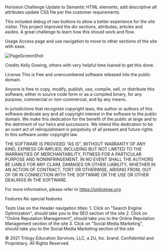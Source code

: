 Horiseon Challenge
Update to Semantic HTML elements, add descriptive alt attributes update CSS file per the customer requirements. 

This included debug of nav buttons to allow a better experience for the site visitor. This project improved the div sections, attributes, articles and asides. A great challenge to learn how this should work and flow.

Usage
Access page and use navigation to move to other sections of the site with ease.

![PageScreenShot](.images/PageScreenShot.jpg)

Credits
Kelly Gowing, others with very helpful time loaned to get this done.

License
This is free and unencumbered software released into the public domain.

Anyone is free to copy, modify, publish, use, compile, sell, or
distribute this software, either in source code form or as a compiled
binary, for any purpose, commercial or non-commercial, and by any
means.

In jurisdictions that recognize copyright laws, the author or authors
of this software dedicate any and all copyright interest in the
software to the public domain. We make this dedication for the benefit
of the public at large and to the detriment of our heirs and
successors. We intend this dedication to be an overt act of
relinquishment in perpetuity of all present and future rights to this
software under copyright law.

THE SOFTWARE IS PROVIDED "AS IS", WITHOUT WARRANTY OF ANY KIND,
EXPRESS OR IMPLIED, INCLUDING BUT NOT LIMITED TO THE WARRANTIES OF
MERCHANTABILITY, FITNESS FOR A PARTICULAR PURPOSE AND NONINFRINGEMENT.
IN NO EVENT SHALL THE AUTHORS BE LIABLE FOR ANY CLAIM, DAMAGES OR
OTHER LIABILITY, WHETHER IN AN ACTION OF CONTRACT, TORT OR OTHERWISE,
ARISING FROM, OUT OF OR IN CONNECTION WITH THE SOFTWARE OR THE USE OR
OTHER DEALINGS IN THE SOFTWARE.

For more information, please refer to <https://unlicense.org>

Features
No special features

Tests
Use on the Header navigation titles:
    1. Click on "Search Engine Optimization", should take you to the SEO section of the site
    2. Click on "Online Reputation Management", should take you to the Online Reputation Management section of the site
    3. Click on "Social Media Marketing", should take you to the Social Media Marketing section of the site

© 2021 Trilogy Education Services, LLC, a 2U, Inc. brand. Confidential and Proprietary. All Rights Reserved.
